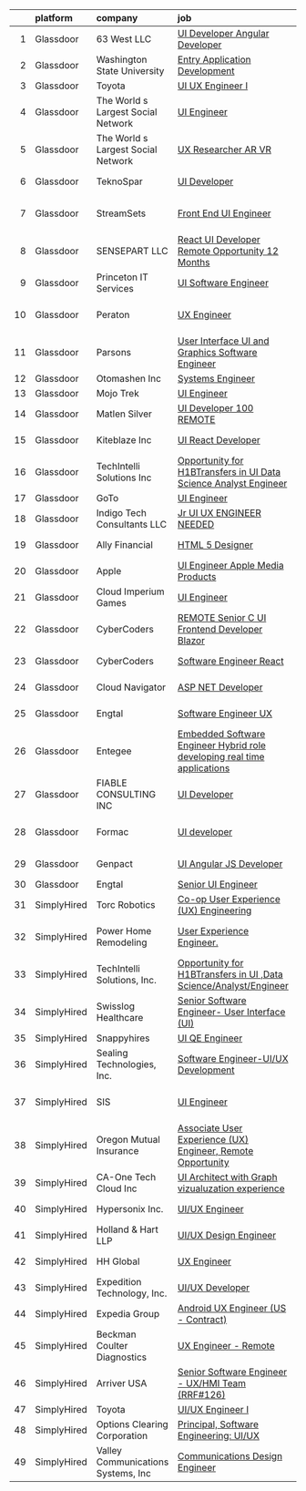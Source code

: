 

|    | platform    | company                            | job                                                                                                                                                                                                                                                                                                                                                                                                                                                                                                                                                                                                                                                                                                                                                                                                                                                                                                                                                                                                                                                                                                                                                                                                                                                                                                                                                                                                                                                           | update_time   | location                     |
|---:|:------------|:-----------------------------------|:--------------------------------------------------------------------------------------------------------------------------------------------------------------------------------------------------------------------------------------------------------------------------------------------------------------------------------------------------------------------------------------------------------------------------------------------------------------------------------------------------------------------------------------------------------------------------------------------------------------------------------------------------------------------------------------------------------------------------------------------------------------------------------------------------------------------------------------------------------------------------------------------------------------------------------------------------------------------------------------------------------------------------------------------------------------------------------------------------------------------------------------------------------------------------------------------------------------------------------------------------------------------------------------------------------------------------------------------------------------------------------------------------------------------------------------------------------------|:--------------|:-----------------------------|
|  1 | Glassdoor   | 63 West LLC                        | [UI Developer  Angular Developer](https://www.glassdoor.com/partner/jobListing.htm?pos=105&ao=1110586&s=58&guid=00000180f9feeb86b208206116eb3002&src=GD_JOB_AD&t=SR&vt=w&ea=1&cs=1_55f11cd6&cb=1653461675312&jobListingId=1007881428998&cpc=1160948BCBA38B5B&jrtk=3-0-1g3svtqugq6mi801-1g3svtquur058800-12e6754d1a589898--6NYlbfkN0Bt52jXWkz9T9m--YgMG_12NNhBToRDUyl5Y36u8q6nwWjemCUTmYsHENH-AZbnykEZM5D7Xp-UUP0q68HiEgW4zjksDPLuR6f0cLWjW8MPTzUwJr2-0g5igSCNntkfip8t1r25ucaoJ1-wh6NtKWs5_YZMKxNUQuMxLrGPUhXhm2KLgROyLtZKQOG2QqVrUNAC5vacYCuTD1-jVzUwAPo8tlAQlkwiH52TWcSqBTkutFI83zHxOHPbZIMm6P3-B0UR5rxEZy5k1V2XtQhUbjLZ7xoZMrf5bgbn6tZTq0KUDHfQlb1N50hDhIFPPfRU84bCfDXgX4lvqskwSXyDU1i2dsuZA-fcgTI3Ildi-SimHK6nvw5_CW20FEzBDCtSkj5JLEIIjr46EK-570lHLMHh98b0ZeGNTA1WrSktmdYxovvjrYscA0l6hnsKjFm8G8HgS5tWjlf5iUc3imkhMx-AhxzOp58ftmuzhjA0mot7Irs4xxGEKccENYymwMstwi8%3D)                                                                                                                                                                                                                                                                                                                                                                                                                                                                                                                                                                                      | 3d            | Remote                       |
|  2 | Glassdoor   | Washington State University        | [Entry Application Development](https://www.glassdoor.com/partner/jobListing.htm?pos=119&ao=1136043&s=58&guid=00000180f9feeb86b208206116eb3002&src=GD_JOB_AD&t=SR&vt=w&cs=1_7298ee28&cb=1653461675315&jobListingId=1007881011033&jrtk=3-0-1g3svtqugq6mi801-1g3svtquur058800-f6059e93dfa49f54-)                                                                                                                                                                                                                                                                                                                                                                                                                                                                                                                                                                                                                                                                                                                                                                                                                                                                                                                                                                                                                                                                                                                                                                | 3d            | Pullman, WA                  |
|  3 | Glassdoor   | Toyota                             | [UI UX Engineer I](https://www.glassdoor.com/partner/jobListing.htm?pos=122&ao=1136043&s=58&guid=00000180f9feeb86b208206116eb3002&src=GD_JOB_AD&t=SR&vt=w&cs=1_3c73f06e&cb=1653461675315&jobListingId=1007873584971&jrtk=3-0-1g3svtqugq6mi801-1g3svtquur058800-9d3f972a76d415fa-)                                                                                                                                                                                                                                                                                                                                                                                                                                                                                                                                                                                                                                                                                                                                                                                                                                                                                                                                                                                                                                                                                                                                                                             | 6d            | Plano, TX                    |
|  4 | Glassdoor   | The World s Largest Social Network | [UI Engineer](https://www.glassdoor.com/partner/jobListing.htm?pos=114&ao=1110586&s=58&guid=00000180f9feeb86b208206116eb3002&src=GD_JOB_AD&t=SR&vt=w&ea=1&cs=1_33881037&cb=1653461675315&jobListingId=1007878120617&cpc=8795CF9063CD573D&jrtk=3-0-1g3svtqugq6mi801-1g3svtquur058800-fa867e1279c29214--6NYlbfkN0DSgjPPcnEdvoK3uuxfISLALE6pB1FR7YSHOr_tSg5_QGIhoz_2VqUepdcKLBLI_zTOJK91ssvwOYxVdesy09EthNCApiaBz9s7WhY63LMbWTYY1LWzdYExleQIi67THxPAb4zS4vX2HaaaUMFYy2Jm5braMYiEpD4R9PXbEzfdHEyHLjPL-EuqXxRcOkco1rqQAdzXDdnwdDX2XeupEfvBa6w_PiAos13hUqJgn1z4QyfmsrnVbfoejRwzYl7sgoO3Wo8xXbqBzSakHx2HwuKZwEPFm2TZqmE2XI3fF0CM0W1_EYRJFpzSXmRPTUox9u-VqhcujjGOje7h3cwZu4XOGuSAbLg7Wc7GI48wrw-OFYjajwuICCSt7mbEyV544WMxDlReLFjfYpLc-EvQp3nQWJIfrqJ4G5_tp26r4q2GKIQ_2O_NTx8IeKXEguR-_v1MDWZizal_5SamqkfrcujwfZytHAzZbNA5gbS7dsr9filfwkXU4nXoPqiHKijJYwv1EFW_mXZBUCeWM5XqtZQ5sIw4LG_OwfbraAecQ9NOglgqorcmq92FmCsJ1untdytVN1VFWO89hQ%3D%3D)                                                                                                                                                                                                                                                                                                                                                                                                                                                                                                                            | 5d            | Redmond, WA                  |
|  5 | Glassdoor   | The World s Largest Social Network | [UX Researcher  AR VR ](https://www.glassdoor.com/partner/jobListing.htm?pos=102&ao=1110586&s=58&guid=00000180f9feeb86b208206116eb3002&src=GD_JOB_AD&t=SR&vt=w&ea=1&cs=1_8a4f9770&cb=1653461675312&jobListingId=1007890992117&cpc=9A35C3CDC9AD954F&jrtk=3-0-1g3svtqugq6mi801-1g3svtquur058800-6bfa0ad2c7870690--6NYlbfkN0DSgjPPcnEdvoK3uuxfISLALE6pB1FR7YSHOr_tSg5_QCn410VK5Ds4BPLXDsRCbsVq5m-2tFoue92GiYDFG0kZR8cv565olE-M0CIs4vW6qqpy9lq6zNkj1QoGhV3FzsFCg1YTNDQ9Mpp0YyqBLZ8kgD2qMCpq1-opCHXufqo2mfyI3IV0EAb9EZ5eSs2U-kFCu8aA0GdDRiJXwzTxSdDcXvLuEsh-i4HauxvVyFpe8wtlJNaE17sT2zKx9wfDHzShOJl8LV2lq0tTMgY8sTbCfrawTE2nZPfzD0UXeKTKZmKsq2nwbUKSTdy534LaqyQrRPxeSNrwNoGFFePFnNtSA-5f0YSnK1uki5AWlZyOK5uWoELc7W7rmNEk_OsYAZgmbY651oh-RQAHUxZX9QALIhtp6L56x2zjMjnem8800rcrM1W4aDQt-CaSqP_aaPHjDRJAnckh7kubPChfi1mqCaMQiLDkc87dmd2n8RZDkgLV9O7eDBUABPyM5TesvYhPQOJn3JR1NkvPUaVmEmeCsPElJAKHZTsZLd5X20k7coJk4FN8TFamkIS2B2Ok6NxbOu-mogqHQ1EHuDEABIjQGUoSLh14l6c%3D)                                                                                                                                                                                                                                                                                                                                                                                                                                                                                                | 24h           | Seattle, WA                  |
|  6 | Glassdoor   | TeknoSpar                          | [UI Developer](https://www.glassdoor.com/partner/jobListing.htm?pos=121&ao=1136043&s=58&guid=00000180f9feeb86b208206116eb3002&src=GD_JOB_AD&t=SR&vt=w&ea=1&cs=1_2c2f7f79&cb=1653461675315&jobListingId=1007889172618&jrtk=3-0-1g3svtqugq6mi801-1g3svtquur058800-51b964bf5094472f-)                                                                                                                                                                                                                                                                                                                                                                                                                                                                                                                                                                                                                                                                                                                                                                                                                                                                                                                                                                                                                                                                                                                                                                            | 24h           | New York, NY                 |
|  7 | Glassdoor   | StreamSets                         | [Front End   UI Engineer](https://www.glassdoor.com/partner/jobListing.htm?pos=125&ao=1136043&s=58&guid=00000180f9feeb86b208206116eb3002&src=GD_JOB_AD&t=SR&vt=w&cs=1_964ff774&cb=1653461675316&jobListingId=1007877913777&jrtk=3-0-1g3svtqugq6mi801-1g3svtquur058800-cad4f3e5a9cccff1-)                                                                                                                                                                                                                                                                                                                                                                                                                                                                                                                                                                                                                                                                                                                                                                                                                                                                                                                                                                                                                                                                                                                                                                      | 5d            | San Francisco, CA            |
|  8 | Glassdoor   | SENSEPART LLC                      | [React UI Developer   Remote Opportunity   12  Months](https://www.glassdoor.com/partner/jobListing.htm?pos=120&ao=1136043&s=58&guid=00000180f9feeb86b208206116eb3002&src=GD_JOB_AD&t=SR&vt=w&ea=1&cs=1_df844dc6&cb=1653461675315&jobListingId=1007885369787&jrtk=3-0-1g3svtqugq6mi801-1g3svtquur058800-487bf22ac2bf334d-)                                                                                                                                                                                                                                                                                                                                                                                                                                                                                                                                                                                                                                                                                                                                                                                                                                                                                                                                                                                                                                                                                                                                    | 1d            | Remote                       |
|  9 | Glassdoor   | Princeton IT Services              | [UI Software Engineer](https://www.glassdoor.com/partner/jobListing.htm?pos=128&ao=1136043&s=58&guid=00000180f9feeb86b208206116eb3002&src=GD_JOB_AD&t=SR&vt=w&ea=1&cs=1_ab37f7b2&cb=1653461675316&jobListingId=1007869481549&jrtk=3-0-1g3svtqugq6mi801-1g3svtquur058800-b0296e57a80d2998-)                                                                                                                                                                                                                                                                                                                                                                                                                                                                                                                                                                                                                                                                                                                                                                                                                                                                                                                                                                                                                                                                                                                                                                    | 7d            | Remote                       |
| 10 | Glassdoor   | Peraton                            | [UX Engineer](https://www.glassdoor.com/partner/jobListing.htm?pos=103&ao=1110586&s=58&guid=00000180f9feeb86b208206116eb3002&src=GD_JOB_AD&t=SR&vt=w&cs=1_43f462c2&cb=1653461675311&jobListingId=1007890723393&cpc=1120CD366D53BFD9&jrtk=3-0-1g3svtqugq6mi801-1g3svtquur058800-23fcaba030f77565--6NYlbfkN0Cx7R8OmodZU4Ze4hnUhR0Myw3_voyDLMHXumN7ynSuTrXceT3foN28OOGtcbbQ_74ODhSfwXe6eH8GXX8rjNUYwgZ3QRaaGDM5nf6nZyZ3rrjCJQnF26jD05UVtNang_5WhAO3rejQu_9OJDC0vWifnHP3NKTC_4uZ0BgB4JVHyITwfGRUUQGeQKQr09zg08gO5yJjsapOPdb-y_DxGlFbHn_Ta54PcHYlDBP4St-lFE-KcQsfPc5q9SJkU5L4HMbmEtIEduvESkEThUfZtf7B6w1klYYnww_pcumcHLzZbUclraTBKj_7X0iR_yirExqQxFOJR6jibLAOzKUF8yYz4XuWmJuSyk0sKjIcCAGhaFGyR6E-Vh9HODaMyZMTMCHQxH5NP1wS2CD0M354anMjP2EduIWmTc6AOjkAPAww-dHl5TUBJ8S7dyfP5xWq1mULSwBqBTKKgrzPMljCdLlPsCH5hkw4OWAyK8xagbaFPeyKxPLzIlHzCT3YI38003iTo9Dlo3BQz2LghN7kSAthEeDcYn9ZNIrpIRDsCvsnoSaL-mUHYYA8USgS6cJfnp9YJG_JE-B8BwgOhtRThrgiK2j1IaxgR6bPQncCTPlnjbSMHWGdtNFWvqJC7qOZc-gO07IoMe8gUcXtm2TsdXnJSdgu5ITZLOWIV1rH_anfoStVF6Nbw2WO85IAqiWd50_poH8j6DXBk6Xzikotd4ptCoNs-ofnEK6bj_g6ISrZF0SMBPDWCXlOTZ8SuIKBBiWTs6dd1-diW3SbhAwe0o5SlJYUh7LzKZLmNYElf8KQd1QICFS0VpHixgYwV6Mn1ZVtR4Nk_chhhTxVhBo8yhX1CG4L3q2qC3Oz5zDpb9XP79PjpHJMygsJAQ4ZNMHrJEMXQgLmrWEdNhxWsT8H_2pH7elbk7GQt3fS2MSAhuOVnO7Fkyqt-eaL919hpEbM7il0952EavgZAwJRUj-u_UYHS-m5fBt4q2lXh_mCihMK91jfAu5Wq9HFPgiH90sTvc0M_Z7RhI84RKq6Nzi-ku5YYyl_CPNIST75lfddhb0BFtiP0OOHnOD4xbie51_k4Dur1WFVjamR9Q%3D%3D) | 24h           | Annapolis Junction, MD       |
| 11 | Glassdoor   | Parsons                            | [User Interface  UI  and Graphics Software Engineer](https://www.glassdoor.com/partner/jobListing.htm?pos=118&ao=1136043&s=58&guid=00000180f9feeb86b208206116eb3002&src=GD_JOB_AD&t=SR&vt=w&cs=1_eca21a46&cb=1653461675315&jobListingId=1007890531042&jrtk=3-0-1g3svtqugq6mi801-1g3svtquur058800-2c38d3520c387299-)                                                                                                                                                                                                                                                                                                                                                                                                                                                                                                                                                                                                                                                                                                                                                                                                                                                                                                                                                                                                                                                                                                                                           | 24h           | Colorado Springs, CO         |
| 12 | Glassdoor   | Otomashen Inc                      | [Systems Engineer](https://www.glassdoor.com/partner/jobListing.htm?pos=109&ao=1110586&s=58&guid=00000180f9feeb86b208206116eb3002&src=GD_JOB_AD&t=SR&vt=w&ea=1&cs=1_713856d2&cb=1653461675313&jobListingId=1007889040372&cpc=FD1C1DA32C38CFA7&jrtk=3-0-1g3svtqugq6mi801-1g3svtquur058800-62e75c9029e54bbb--6NYlbfkN0DTvtoqktU-aaZHXeGwDg0D5Yy7XbOWxpdcnJgUddNWsDjBWY6ZI834NPhZpr91kLZn_QjWW2KUe1ouWIwVZP2IV-hdTiGDocNb_M_UGga1zjCTU4HNPIraqeaqg97ZF0V4gQj_XA9fZcDHCytZIhr33ZqVo3t4Nf8Xtjy-j-aSKkCS9Oh6iPw3_FKNqIhrcrUWiJlkRiwq9Byy7QAtGqO9AFpds0lAABDSycTsrMJxxB-pL_3G_voOD6YQ5v5izPW73ig000pP5rWmozWr5UEIzx-XiRl_T40QAIHb6uNzwC_FF2KSkyj0lnf9OJlWwGfuHZEEdNs_Yw_Z59PGVDO63pFFYUIppaXdpE_MjrtEb4C6cBQ31Q6W0HO3Aq6TXmWGl5Zq9KdTmi4aOI6GDUSv93-S2rZk6K0TYvPzXSiykl7tySO2i4cHFK6Pi0C1GAeZjGZU_lt77NiFamQkko-1EPCp2JK4mHZ8WKqTgUQd3Na7WgdLuTl0d5aPxF8bqlE6hUD7Ctrd8vDBPmcLmBw3)                                                                                                                                                                                                                                                                                                                                                                                                                                                                                                                                                                                   | 24h           | Peoria, IL                   |
| 13 | Glassdoor   | Mojo Trek                          | [UI Engineer](https://www.glassdoor.com/partner/jobListing.htm?pos=126&ao=1136043&s=58&guid=00000180f9feeb86b208206116eb3002&src=GD_JOB_AD&t=SR&vt=w&cs=1_85379a4a&cb=1653461675316&jobListingId=1007876645682&jrtk=3-0-1g3svtqugq6mi801-1g3svtquur058800-be2a46a7a62a3b37-)                                                                                                                                                                                                                                                                                                                                                                                                                                                                                                                                                                                                                                                                                                                                                                                                                                                                                                                                                                                                                                                                                                                                                                                  | 5d            | Chicago, IL                  |
| 14 | Glassdoor   | Matlen Silver                      | [UI Developer   100  REMOTE](https://www.glassdoor.com/partner/jobListing.htm?pos=116&ao=1110586&s=58&guid=00000180f9feeb86b208206116eb3002&src=GD_JOB_AD&t=SR&vt=w&ea=1&cs=1_f770705c&cb=1653461675315&jobListingId=1007889464795&cpc=9908D8D4413DBB8A&jrtk=3-0-1g3svtqugq6mi801-1g3svtquur058800-0750d8f995a96ce5--6NYlbfkN0ADTliTSg4K3aDxe8vkHVVj5ml6bx8ND6Ab8oliGx3AtQak9O875La2bFZ7Jqdg5u39YfWu-ft8XhiSjHnW54UR6RpQPf_O3gLDGKNuHRNusJqv8gJXnNf48_0PUWbkMCls4-xLVoaE9oh2PsH2nqWSW7dUn4tl0k-qVgt8zGfK-P01Qj3OMPZUHQvOZ9aqex8OoMnt8v4Ezry_V2UivgwsTVmoJWqdxEBa4JtjX3AT-BmTHUR_CPMyGsX7QjJcqJsdNG1vZT1_lxXnSdQnJyV2vPZIzOHVQ_lpjk0cbO8CMY1bT2gfHiOH5lyM7VA6dgb1zeal98Ktoubuypsf_I6_P9gPuX6Nmwc_lEXItQchqYsSS7kHjGkq-XNxLVttchuJ00t6xLAzkj_918STO3R6NXhF7cLiVKp439KnNGiqrGso99vA61FWQeg77HTJH_ekur1XNIt0El4c10MjJYxUQBj1XWzHYAU%3D)                                                                                                                                                                                                                                                                                                                                                                                                                                                                                                                                                                                                                           | 24h           | Plymouth Meeting, PA         |
| 15 | Glassdoor   | Kiteblaze Inc                      | [UI React Developer](https://www.glassdoor.com/partner/jobListing.htm?pos=127&ao=1136043&s=58&guid=00000180f9feeb86b208206116eb3002&src=GD_JOB_AD&t=SR&vt=w&ea=1&cs=1_73b394fb&cb=1653461675316&jobListingId=1007885740160&jrtk=3-0-1g3svtqugq6mi801-1g3svtquur058800-883e5f1d21c59a35-)                                                                                                                                                                                                                                                                                                                                                                                                                                                                                                                                                                                                                                                                                                                                                                                                                                                                                                                                                                                                                                                                                                                                                                      | 1d            | Texas City, TX               |
| 16 | Glassdoor   | TechIntelli Solutions  Inc         | [Opportunity for H1BTransfers in UI  Data Science Analyst Engineer](https://www.glassdoor.com/partner/jobListing.htm?pos=129&ao=1136043&s=58&guid=00000180f9feeb86b208206116eb3002&src=GD_JOB_AD&t=SR&vt=w&ea=1&cs=1_7bd1c867&cb=1653461675316&jobListingId=1007869505613&jrtk=3-0-1g3svtqugq6mi801-1g3svtquur058800-b752bef0efee0fea-)                                                                                                                                                                                                                                                                                                                                                                                                                                                                                                                                                                                                                                                                                                                                                                                                                                                                                                                                                                                                                                                                                                                       | 7d            | Kansas, IL                   |
| 17 | Glassdoor   | GoTo                               | [UI Engineer](https://www.glassdoor.com/partner/jobListing.htm?pos=130&ao=1136043&s=58&guid=00000180f9feeb86b208206116eb3002&src=GD_JOB_AD&t=SR&vt=w&cs=1_99f46d00&cb=1653461675316&jobListingId=1007867422963&jrtk=3-0-1g3svtqugq6mi801-1g3svtquur058800-97e2b0dca8339f3b-)                                                                                                                                                                                                                                                                                                                                                                                                                                                                                                                                                                                                                                                                                                                                                                                                                                                                                                                                                                                                                                                                                                                                                                                  | 8d            | Remote                       |
| 18 | Glassdoor   | Indigo Tech Consultants LLC        | [Jr UI UX ENGINEER NEEDED](https://www.glassdoor.com/partner/jobListing.htm?pos=123&ao=1136043&s=58&guid=00000180f9feeb86b208206116eb3002&src=GD_JOB_AD&t=SR&vt=w&ea=1&cs=1_4b0eb187&cb=1653461675315&jobListingId=1007885356167&jrtk=3-0-1g3svtqugq6mi801-1g3svtquur058800-0a2d77bf8297ec45-)                                                                                                                                                                                                                                                                                                                                                                                                                                                                                                                                                                                                                                                                                                                                                                                                                                                                                                                                                                                                                                                                                                                                                                | 1d            | Vernon Hills, IL             |
| 19 | Glassdoor   | Ally Financial                     | [HTML 5 Designer](https://www.glassdoor.com/partner/jobListing.htm?pos=108&ao=1110586&s=58&guid=00000180f9feeb86b208206116eb3002&src=GD_JOB_AD&t=SR&vt=w&cs=1_11c45faa&cb=1653461675313&jobListingId=1007867391726&cpc=9908D8D4413DBB8A&jrtk=3-0-1g3svtqugq6mi801-1g3svtquur058800-dd3b86276175e6eb--6NYlbfkN0DJ5QQ_XkAtnGD7OtNJBPWnMWX0-0yeBIg3SyIy7sPtwbzsSHHn3ObDFBkKUa5OGl8y0dJf7yi6WMV9-1iI2ctkQMj36Vqu3nfxqejcT7v8oHdks7-CuL-83cB3HB-Ah8QbIvJPvSePv3qF5JxlHe6ga12IDixKV-TYXK9rGsqKOU3hlw-audbnZzij3pgZboW_laBSGmq6iy5froqmUbfFGcVaEaysY6T4-WNu6x5Mcn6a7IDssdAr4cJIuWsgOVsyXov4ujZQmw8ZmVIt-_-DIEiKaJQ6DmGdNPqH8Uf1QOlcR8d34OLjwGT-E2uYPeFPU0OGjdlrRJ4adP27jW4Gkd4VWqCaFi9nUFqSlipmWgCsX2MbsRQCc2vJuWEbriRBHx7khAnbDr2SYZOP5kRSiWItYEsRrIcOLs1Yw97a0iHHlPL2bmonUyxepWp9tav5YisfWNZx-9u-_VNCIbBKcGBJUh1Th3XlXPqqvsKahA%3D%3D)                                                                                                                                                                                                                                                                                                                                                                                                                                                                                                                                                                                                                             | 8d            | Charlotte, NC                |
| 20 | Glassdoor   | Apple                              | [UI Engineer  Apple Media Products](https://www.glassdoor.com/partner/jobListing.htm?pos=106&ao=1110586&s=58&guid=00000180f9feeb86b208206116eb3002&src=GD_JOB_AD&t=SR&vt=w&cs=1_1be504ed&cb=1653461675312&jobListingId=1007888396744&cpc=AC285F3A3ECA6BB0&jrtk=3-0-1g3svtqugq6mi801-1g3svtquur058800-5de0cd8aeddaecc1--6NYlbfkN0BvKrLyj5gPmtZO9T8euul8TCxuuKNOtzRJOomxnwSEodTz2Bc-sPZlFpP0h5lDivrQ-VsPLMa-bugQqrckihPFwfJRcbH-imk811KFF9-AH2uXqArqFbJrfWiM2BjxMQ-5UJaxXUDUWjtlN4M0_bIYQaPgy2mnm4LfHA8ro-m7f2ERG49slOIDiuxlqTrs-Unsh2yvDXVycAeo_Ahhl_DNkJNZ14-WEfl9xAscDg2PyV0wJN3f-SkjYH9m7xre21uuoRHti5nwWvIScknm1z0pNW5KrmQTteadXQy04oOWKDU8X9Q8hu2HEHSyJVkTM4BFq28zCc62F47XKmOehgQ8_FuPLG8cKJABx579-cfC8eYCTDGkP4pPzz1BbzokhGZIiNuNg6k1sa-7W7AOB0k69pXf-3zqnNlZa0liSmx9Am4H6Yxc5e-WHhviGnPHN5CjxgGSfCD5ZU5XGX2mQepOwN-uACL16j6W6OMbj6VOwhQEBhnHUzz9ofnuaDE79x0YgoicXZCW5RuvCYPgo6bTPPEGxo_HIEWvbTEaqknskDwHdJiBPBsbDggWfOfUq0iVUnXz7DY5egchfEOAIKTkNgSgzB86IeQRX-0Skb-mqhgmvb5fD4ylO9DmlKxReJiAWb-8nGGEZcSH3l4WMlY0h4nZLmoHL4z4tqHbTGi3q15bDGn3oV5D_gPDgGO0JyV6SQvoSLyw4aGESwNr7gn5cyHa3RXhUmAn8vypVyYjKMOc4oM6xyVKhrNeg6AlHr1FEg5kiwecZrQW57SqBJhNksKV8APvXgFD4AHBMD079F6O1C--PxtDr17jKTF26IhspHzPOPzDM1906v6mPA1ZWarcM3iAlgvi_xukrZNQuj7-PFFcNSkheAw_dAZKtMRCdG2CKZPzPUjMm4dU6ZFGr1YCY75TgHBsjRQjCsL-IA%3D%3D)                                                                                                                                           | 24h           | New York, NY                 |
| 21 | Glassdoor   | Cloud Imperium Games               | [UI Engineer](https://www.glassdoor.com/partner/jobListing.htm?pos=124&ao=1136043&s=58&guid=00000180f9feeb86b208206116eb3002&src=GD_JOB_AD&t=SR&vt=w&ea=1&cs=1_71cc8837&cb=1653461675316&jobListingId=1007890493246&jrtk=3-0-1g3svtqugq6mi801-1g3svtquur058800-7fbd38d26a51a9d3-)                                                                                                                                                                                                                                                                                                                                                                                                                                                                                                                                                                                                                                                                                                                                                                                                                                                                                                                                                                                                                                                                                                                                                                             | 24h           | Los Angeles, CA              |
| 22 | Glassdoor   | CyberCoders                        | [REMOTE Senior C  UI Frontend Developer   Blazor](https://www.glassdoor.com/partner/jobListing.htm?pos=112&ao=1110586&s=58&guid=00000180f9feeb86b208206116eb3002&src=GD_JOB_AD&t=SR&vt=w&ea=1&cs=1_a78211cb&cb=1653461675314&jobListingId=1007889346431&cpc=FA84DF7EA1EC2398&jrtk=3-0-1g3svtqugq6mi801-1g3svtquur058800-0959c8cd2ef038e5--6NYlbfkN0CpFJQzrgRR8WqXWK1qKKEqALWJw739KlKqr2H-MSI4eoBlI4EFrmor2FYZMP3muM3q8CJThxyMk5nWjFTLF19lL_wJxvADWthyil12TkuPHdLJDzyYb0C9mRySaoaYBCFq6rln9ld_oHJubrccHPn1jgSkJRSoHnr8YF3eH_JXwJM1kpMRWeDM5Wpoj3DF9Oj7_spJa70c2laJd-fyV5sFiWbdSS42Q_5628FCH_hwmEmsivUpTEwB8kVcHiX05rJRHcSce39p4MKZgd6mpCmmjjzt-4kZm9YnzVSAWiDMxm0fW17gW3UyQ_TvNNNp9NYE-vyYQYHdrwEHj7MSbRuKEr_MC4MxYbLExZZzKYfM7VguZYVaYQvj10U0UwPYu_MABYs5GZQuNXF21SgFL7WekJUndCOSpAwucbpiRWyBFwFieTVqFD1iAgOh5hlSDORx0E3AtdnmE4JauOA_b1aKv0He8QYY2usaaUGE4C3wb32yZDB7sxkNS3mJu7sM3dv5dOQzinJq-We64Glgh9e2m3zB6G8-eJ41Hwhq26Y8retjdy-jBeYaUZZnWBlzY4eheJ-mWFcZEJJPWLzHS6w3hjI7PhCLOn6cpjgU8KdBz0JDutOH4VUX9rssZjEMkSD0RIBJcetbBSFdF7z0EiYzL7zFYlQU6YBaeGnlTgHgEWS11IF_cSwZaOOuwK8PfGDwFFznEid62xBBqb9u7V8_XpKoxYDg0CYd7XSYyqzaALd9qp__H6KX168hpEWatiqlROkEixaMw-l1kqs1jn0qEh0lJcs9EwbppgQWGjEHF8nVxm7t-kwpmTUyCPK_O9XZ6Ze403rq4uxSnoC68Xn1IfCOlWlewCQ4WFvt1jWGeqdcDT37uvL-56W-oudkb8ObjT-gDIzc36ucJ6hqIiKbcS1oiB5WcTf9hd7RBSUDJrZQ6X0sXvQP3JnwIPuDdAtmAjgsd54XD9AvSLFODD5exubBq7R9LHfa4KdGC2HuXAWe2Nce0vQ2)                                                    | 24h           | Chicago, IL                  |
| 23 | Glassdoor   | CyberCoders                        | [Software Engineer   React](https://www.glassdoor.com/partner/jobListing.htm?pos=111&ao=1110586&s=58&guid=00000180f9feeb86b208206116eb3002&src=GD_JOB_AD&t=SR&vt=w&ea=1&cs=1_bbe95528&cb=1653461675314&jobListingId=1007883128932&cpc=FA84DF7EA1EC2398&jrtk=3-0-1g3svtqugq6mi801-1g3svtquur058800-a4fc2135506606a9--6NYlbfkN0CpFJQzrgRR8WqXWK1qKKEqALWJw739KlKqr2H-MSI4eoBlI4EFrmor2FYZMP3muM1F7RNStDlzSAuNVpXhcRoTAb5fsr0chhUKaEtwMtCNppZ0qCjdDoi6njO7905GVdRFlc3PJYzNm4pcChcbkSeAO9C92vQmlUPD4S0hQf5_a0ptuD8VUc63-IE5sCdGVpyjPmKYLwbuf_LFWTok_gMmySwt91Q5BnA2_YGC0P1yLPEFosI45K7SgQJhr-x64U8bDaksTSaqdAZctiaoLVaoHsI0-oKpjbuFMYNr448Hec-8Ox8V_cAvzmO5ob9jsPcVFlkylRlhgGmhaINIELaOKu-LsXqrfuywDiNHEp-U8IgTdNmehCQNQ3C7I4sPd919LEU9ydIrbyX5Lw5LyCqxVzYYM4bvA80t15ZbuzChcsEVTGtFWCuCQ2agbF7vhcKybi3q65o1ry91tECV_TNV1BcujLd0RH4TQaSHsynu88Htnk_xS3VJcxr_RTvoaCtvb5__BBIPM5rQ_I2K0YwXN-5P8ksKB6K7IoLb75SKWacsoduP8CAqZKYxp_kcwGO8murF_9TvSwk9Z3qvSPTaJzvstSM5e-H-C8yj7tZfy2EAHC0-mGEhdjvlwTpYfJXSnPGTZkuMRp-dRa-lKK5dM8iGcF04F0tpOYQmtrnHSSiN08R_uGCv0A5SnhXf7bg6B-bb-WQBrqklIL9bC7yAdNUZg8NF6VEW8FwYJak4fXrERjvQ7KeZ6HXlJsLt-4pbO9q2l48FpHdqW2HO78IrVMy826DOhZTAQ_gP1IyBY0Bpp94dQ_JBa71k2iG9eQS5OchFSsTGXo-tKEO2uybPLU_5WGaoyYxyq5ibimm_Rjr_cAdAjepjj6WI2kowjalJbXC6YytiP-ZY5XCRFBh0eBNXGMtkn_4GpS_mFEvxLJ7JZK1bbfvag0ynLwGpB7maH6kusMipUTCOaGBYhF9_PhV3rWn1ohX6JC8TkYZoNw%3D%3D)                                                                              | 2d            | Los Angeles, CA              |
| 24 | Glassdoor   | Cloud Navigator                    | [ASP NET Developer](https://www.glassdoor.com/partner/jobListing.htm?pos=101&ao=1110586&s=58&guid=00000180f9feeb86b208206116eb3002&src=GD_JOB_AD&t=SR&vt=w&ea=1&cs=1_dafb7d5d&cb=1653461675311&jobListingId=1007889427401&cpc=07E115E50C044AB0&jrtk=3-0-1g3svtqugq6mi801-1g3svtquur058800-eb671914405775c9--6NYlbfkN0AO-lx13pzomzdSppJUWL3QXsQT8oyFk4U4LWH8QC50Cr-zBueLseaIbiqK62HxHOmC2tMUcMQIOBOxn2dUCS1Pmal446FOVYqvRhWGEiBGNuwolg0w0DADoYQytGhfy03l8zVmYDbndjZMbmyaBN4Fg1OWDaZ0kkuhs0Xcx54Bh9WSOdD-TuV8QwQVTQpFSYuE6s-SkxXD3KsZOKP7VXHc3ZAfql7u2VS5rW09BEKv5aLmc1jnEqsJ49dWlopM2Klyt-QmUUuKUfjdJZVgWRXrH-Nqc8JfJiPhOuZ3g9GErRFAduxvcfOGQVXXQW-ugybEe4I-rVNmIhaLXKm1SLjKb6DbjBVQ-CwJCoE5NnWx8jx3nkgFrXE0MU7pHjx2KasZY2D6MruLz3-zkST9TqlogBw0lpqjbtdHWCrW8nuhSCHeDpe3UxL-x6L4X_9nTBx8tpsxo9bO0IOlY4rIsBnp4t6Mxx7T52TxTLvKceBjF9YsEpzk8z6IU1WHFQc4gk2pO69Vud7aqQ%3D%3D)                                                                                                                                                                                                                                                                                                                                                                                                                                                                                                                                                                                      | 24h           | Tallahassee, FL              |
| 25 | Glassdoor   | Engtal                             | [Software Engineer   UX](https://www.glassdoor.com/partner/jobListing.htm?pos=110&ao=1110586&s=58&guid=00000180f9feeb86b208206116eb3002&src=GD_JOB_AD&t=SR&vt=w&ea=1&cs=1_acc593d3&cb=1653461675314&jobListingId=1007867157447&cpc=FAE5E775D180B2FB&jrtk=3-0-1g3svtqugq6mi801-1g3svtquur058800-513ca1e882424669--6NYlbfkN0B7Z8t6fEMDh_BTkcJVPNJicKvZQEBTy5HSwyHa20ewqmyfWNXjNsfvmtdqiCQm-EzHmAa9g3zCZP2hYZ2IGNuMKkdyEL763DQs7M187HFEXorMskwSxNDceqt8U9u0AxSJo00jM9qY6W_6SQtWvL2uqpvCc1fq2l63Xe3Li_lNmjIYkQpPYTSH8PMxvoQEInj0HTpH02lammjdJbrpDkTu2NkTozmZRgxpydcXkHJF-vzT4x9C86NXztT79p1CNAnV1UTjPTsTJagQpZHs77v-BsoKVaQ0hfgJ6QMuvak-m97-KngtoDFuRD7xqLtCtdADcFkBOe-YWd529D4HT1KSMFxrRrBaF3r8kUOBfNpQO4Cht0OCzUQ9DiU_EwIVyR3Wh3Irvkx7TtZT1cDD8IO_kRERY4sZHNGzR06-jzu540kLj9KM0AYR5oF3_lj-4AynIXArUrfFs-I8QQ8oE814PBn314cQG5L7q7v_KmqDrG1l-Lxob7OR4iUisoixZKmnA0NRoh5r2g%3D%3D)                                                                                                                                                                                                                                                                                                                                                                                                                                                                                                                                                                                 | 8d            | Englewood, CO                |
| 26 | Glassdoor   | Entegee                            | [Embedded Software Engineer  Hybrid role developing real time applications ](https://www.glassdoor.com/partner/jobListing.htm?pos=115&ao=1110586&s=58&guid=00000180f9feeb86b208206116eb3002&src=GD_JOB_AD&t=SR&vt=w&ea=1&cs=1_da010c15&cb=1653461675315&jobListingId=1007881284420&cpc=654405A9B1E0A9F5&jrtk=3-0-1g3svtqugq6mi801-1g3svtquur058800-1376454b88597fef--6NYlbfkN0D6OzZjpD_hbicRkMZwNNvvxSeL23iIfvaC4EytleQ8zDIpz0YQ5KbISa7_Zvw6kCy66mARtrFmBywKhua8AutxEiH1INvyhfPl3PZnRREro0e17r0ONKRUrDUbzmoiZrbWtRu2k7n8JozOOYHbWXEzGT3WXeQTfDoF2EY06qCHAsXkQ4zITosefdSUVsZg-R4otcMGfhz9uBGYtvXuqwz_ZNGh1UDSCHOhwQLlKlBUtuT35-8Zt-9ZYli5kTWMKIEDR1qc0TWf5rUjPHBa6aA_IM4IM1ytF7HvJrPwBevifLsjbWUNqEXGjERsLSUcAUSLhTUok0t0uaPS5YzWV8Abdu9aRko7F18bAs5Xp2bdNqOli6szTrPCvb37TW9rq7dx4feqbjvJNGi1XtFeTGinGWA3F4unedxwgiv39R9THwPENB5BTNPp3wVO27NyDaiMaFoHbGu0AI5OkAfs_ZLToaD8lBN0-ejlWjSgh7F0lJoctm3OfXpLCZuLDKYb5w0Nqrli1xg__lCwwd_adlide7YtWNqemhZz9YeetorPNbo643_RJwFDbAYWlEnAZj3NxzUvUnze6w%3D%3D)                                                                                                                                                                                                                                                                                                                                                                                                                                                             | 3d            | Atlanta, GA                  |
| 27 | Glassdoor   | FIABLE CONSULTING INC              | [UI Developer](https://www.glassdoor.com/partner/jobListing.htm?pos=104&ao=1110586&s=58&guid=00000180f9feeb86b208206116eb3002&src=GD_JOB_AD&t=SR&vt=w&ea=1&cs=1_0662f7d5&cb=1653461675312&jobListingId=1007885652412&cpc=7AD1D84939BBEEF3&jrtk=3-0-1g3svtqugq6mi801-1g3svtquur058800-6a9985120e1b0dbc--6NYlbfkN0AeInWcOUWDcl_aA2lKI1PmacPWUmX_UIVSK_eu38n_MljfAO3qlbHLMLBK-cK-8cqQGJJYanMY8Cex-0erqEvPagH2leYE_QYpX7pETmDJu9BaoaeQQZkUKafLpm2Hyq_qJNssVYCyQ4ZBC1VymfacAlZcf1-Bn1mMIlObSBzQf27A9QdB5qFb2D3kFLqQs2A7pv6ufdZ5SoGb5v6MBOmC92wpMGmvVU7XTeS5aFX77rWiwho7TOAZQTc86oxsfEX2lgt7XZZa3Ed3s3l7OCSf0wbDro5m_7japQt6NFWJxRW7f91Yq3gkA8gXMxkU7iAg1sJuQqyux557pIXzbP56HVNxw8ZczUTGf_JK3QYfCXRRdJ_gClkBQ1DeteaWAg33SzaUIfi-BDBdzEnhESqRaFhVqrw2gOgPOSR49GwdwQdQFmFltTWIKMFaAij-NbvG9s7mcs1i6nTIsIFoRFrPWwnYv42c_qGIYZhXNQSP6IDEp8qF-RzCJlcI0wtcqCUsRPrd2l2XsA%3D%3D)                                                                                                                                                                                                                                                                                                                                                                                                                                                                                                                                                                                           | 1d            | Chicago, IL                  |
| 28 | Glassdoor   | Formac                             | [UI developer](https://www.glassdoor.com/partner/jobListing.htm?pos=117&ao=1136043&s=58&guid=00000180f9feeb86b208206116eb3002&src=GD_JOB_AD&t=SR&vt=w&ea=1&cs=1_2d03ec9e&cb=1653461675315&jobListingId=1007854994367&jrtk=3-0-1g3svtqugq6mi801-1g3svtquur058800-6c28ee4b425912e4-)                                                                                                                                                                                                                                                                                                                                                                                                                                                                                                                                                                                                                                                                                                                                                                                                                                                                                                                                                                                                                                                                                                                                                                            | 13d           | San Francisco, CA            |
| 29 | Glassdoor   | Genpact                            | [UI  Angular JS Developer](https://www.glassdoor.com/partner/jobListing.htm?pos=107&ao=1110586&s=58&guid=00000180f9feeb86b208206116eb3002&src=GD_JOB_AD&t=SR&vt=w&ea=1&cs=1_d4b7a084&cb=1653461675313&jobListingId=1007886379350&cpc=FD1C1DA32C38CFA7&jrtk=3-0-1g3svtqugq6mi801-1g3svtquur058800-87096c6ae886eadc--6NYlbfkN0DaJtr4oGHmmHzyu6tv3H66f-JEres8CRY456IlKwHT4pJ-OX39KHuYqa8Q8GbUa3WexvsqXDzhdhZWBpf65Vt-geOxJGWrFEAIK44p4jULbEBWRSLs-o4AlLLGziMMZDYzY9YUEy_zygjS2iyg6kiDtAE0Qa8mTCO5-cBR2mMAbtqTg_iJGvViagR8ipgnreMnCatsnbfxmZopbSCbxCCTMih7jffzskSKzPmZhYOSxjxDGIwX_mqFKhHOK5WBRTYW_m7GJLCSdWNos8GPJfY2Ov0yGna9Wy1ZPCt_VZSNVLeVlAk5H2KXg4cI71kqYbiFT8bc6IgrVx5yY3bHBhocUpDrObYVqcqvI0Sz7Edlqyvt3__IM6THVnBipk4KhuvIV3lKaqctH8efinXexPV68NiCDXl-saEoAFFWiH5pQTAmYUlVlc182PYTDisbzKS5jV3-6RyeBj_L8MZbLVoz__jtZ4CePREbWuyBteF5LeNg52LndbVC04z8vTFEAjGzUcn6v7YHXQ%3D%3D)                                                                                                                                                                                                                                                                                                                                                                                                                                                                                                                                                                               | 1d            | New York, NY                 |
| 30 | Glassdoor   | Engtal                             | [Senior UI Engineer](https://www.glassdoor.com/partner/jobListing.htm?pos=113&ao=1110586&s=58&guid=00000180f9feeb86b208206116eb3002&src=GD_JOB_AD&t=SR&vt=w&ea=1&cs=1_5c9318b8&cb=1653461675315&jobListingId=1007857580600&cpc=334ABAF5D42DC775&jrtk=3-0-1g3svtqugq6mi801-1g3svtquur058800-d084d3e4b42bb3d5--6NYlbfkN0B7Z8t6fEMDh_BTkcJVPNJicKvZQEBTy5HSwyHa20ewqmyfWNXjNsfvmtdqiCQm-Ey2zTSf4n3SUCjs_HzLlCIqD4T5L0Z-IE1QBeL-3i-KDpvxt4GmXSx055ku7gR19WcA9I9hVY4y9ts0JZPVasNXxe94quUiq5NnRkkTts3xzA1YkzPQYVc7N9VKMZiSKL1mv2V8DQdRL2ueMFr5auaKlrfnwEiwjmDZHEhGhdOLppOy9xzAGW7gUXxnfk2pZPmW9CDqVa4v1Tmq-yTo56M1oEyb57cW7vJMonxl8J5HuYnrI1_3gUs-OZPow96oUmJbf_FDFs0DX73nBqwtshPzgYXYcEhMEbfomeDdbYrfy0phOJ7yEXIo6EPxwrkKoIQg9Yo7p9dF-NqySG2zo_QiXv_vHAEPOyX0yZ9QK2xphCtAN7qVvMgg8nPDPHtMFXuqtb9qmk_MRYOO6mBegc5DL6gRtkmwPTnOrBMel_zV8QRtoNftBiY3NM_6NkXFynk%3D)                                                                                                                                                                                                                                                                                                                                                                                                                                                                                                                                                                                                   | 12d           | Remote                       |
| 31 | SimplyHired | Torc Robotics                      | [Co-op User Experience (UX) Engineering](https://www.simplyhired.com/job/9z8C3YvU-GTYn0gK4UVZrlc-9r6SCDBpucVZnzPBZZ-w0ZQACWFeAA?q=ux+engineer)                                                                                                                                                                                                                                                                                                                                                                                                                                                                                                                                                                                                                                                                                                                                                                                                                                                                                                                                                                                                                                                                                                                                                                                                                                                                                                                | Recently      | Austin, TX                   |
| 32 | SimplyHired | Power Home Remodeling              | [User Experience Engineer.](https://www.simplyhired.com/job/6_DuyE628-ozm4ThV6-H_kyQ-z0aB8J6EgJaRmSL_vfUnKqj7vGUjg?q=ux+engineer)                                                                                                                                                                                                                                                                                                                                                                                                                                                                                                                                                                                                                                                                                                                                                                                                                                                                                                                                                                                                                                                                                                                                                                                                                                                                                                                             | 5d            | Wilmington, DE +13 locations |
| 33 | SimplyHired | TechIntelli Solutions, Inc.        | [Opportunity for H1BTransfers in UI ,Data Science/Analyst/Engineer](https://www.simplyhired.com/job/ROdZ2viUpA4kB8DT7hvBVimJkBkjgdadfawAfLAIxpVNAZKDIYOHJA?q=ux+engineer)                                                                                                                                                                                                                                                                                                                                                                                                                                                                                                                                                                                                                                                                                                                                                                                                                                                                                                                                                                                                                                                                                                                                                                                                                                                                                     | 7d            | Kansas, IL                   |
| 34 | SimplyHired | Swisslog Healthcare                | [Senior Software Engineer- User Interface (UI)](https://www.simplyhired.com/job/7nt1ksk-Ha5ItAnltLnHppCWnxxyCcdig24KFaATxLknQLMKo3TzOg?q=ux+engineer)                                                                                                                                                                                                                                                                                                                                                                                                                                                                                                                                                                                                                                                                                                                                                                                                                                                                                                                                                                                                                                                                                                                                                                                                                                                                                                         | Recently      | Westminster, CO              |
| 35 | SimplyHired | Snappyhires                        | [UI QE Engineer](https://www.simplyhired.com/job/V-Dqa9YLIFX0GQ1ok2qgbS7wWaPq37k4w4UZBHk_R0iEJEGT5ltrFQ?q=ux+engineer)                                                                                                                                                                                                                                                                                                                                                                                                                                                                                                                                                                                                                                                                                                                                                                                                                                                                                                                                                                                                                                                                                                                                                                                                                                                                                                                                        | Recently      | Remote                       |
| 36 | SimplyHired | Sealing Technologies, Inc.         | [Software Engineer-UI/UX Development](https://www.simplyhired.com/job/vNACE1WH3tAi9hnRHqfJE4kw9AzQg3WIrURt4mX8yJInc3wsiG7Spw?q=ux+engineer)                                                                                                                                                                                                                                                                                                                                                                                                                                                                                                                                                                                                                                                                                                                                                                                                                                                                                                                                                                                                                                                                                                                                                                                                                                                                                                                   | Recently      | Columbia, MD                 |
| 37 | SimplyHired | SIS                                | [UI Engineer](https://www.simplyhired.com/job/lqqbblOmrIb7Uo7NQ_1LBmNmXMAjAMK6UwSA9jACkt4B2tFD4N4qKA?q=ux+engineer)                                                                                                                                                                                                                                                                                                                                                                                                                                                                                                                                                                                                                                                                                                                                                                                                                                                                                                                                                                                                                                                                                                                                                                                                                                                                                                                                           | 1d            | Sunnyvale, CA +1 location    |
| 38 | SimplyHired | Oregon Mutual Insurance            | [Associate User Experience (UX) Engineer, Remote Opportunity](https://www.simplyhired.com/job/rDLalnqi4qd8mdbVjtON2cKp_h1qkgLsNuduZuhSHIpPSmXrAmvMqA?q=ux+engineer)                                                                                                                                                                                                                                                                                                                                                                                                                                                                                                                                                                                                                                                                                                                                                                                                                                                                                                                                                                                                                                                                                                                                                                                                                                                                                           | Recently      | McMinnville, OR              |
| 39 | SimplyHired | CA-One Tech Cloud Inc              | [UI Architect with Graph vizualuzation experience](https://www.simplyhired.com/job/2MuK_2oyB6HJFd5Qs52P4rZ-CmwA0FZ5TEQKGStBYOzt6zSl2xW0HA?q=ux+engineer)                                                                                                                                                                                                                                                                                                                                                                                                                                                                                                                                                                                                                                                                                                                                                                                                                                                                                                                                                                                                                                                                                                                                                                                                                                                                                                      | Recently      | Sunnyvale, CA                |
| 40 | SimplyHired | Hypersonix Inc.                    | [UI/UX Engineer](https://www.simplyhired.com/job/TXSI4JLY6sHF-ZLifrg9gJG_iC5mr0Z9W8gT_6jT5hR8sRkfbptF4g?q=ux+engineer)                                                                                                                                                                                                                                                                                                                                                                                                                                                                                                                                                                                                                                                                                                                                                                                                                                                                                                                                                                                                                                                                                                                                                                                                                                                                                                                                        | Recently      | San Jose, CA                 |
| 41 | SimplyHired | Holland & Hart LLP                 | [UI/UX Design Engineer](https://www.simplyhired.com/job/9-wt1QkLuBNsWPtGahm-brf0BVX1Q6SsCNH97I48RYBcZ29HSEOLug?q=ux+engineer)                                                                                                                                                                                                                                                                                                                                                                                                                                                                                                                                                                                                                                                                                                                                                                                                                                                                                                                                                                                                                                                                                                                                                                                                                                                                                                                                 | Recently      | Boulder, CO                  |
| 42 | SimplyHired | HH Global                          | [UX Engineer](https://www.simplyhired.com/job/Jqj76BXpX2Yk_yBPMgdd53q8693hRkQsnZr3ZbMlKb2yuSzwRe37UQ?q=ux+engineer)                                                                                                                                                                                                                                                                                                                                                                                                                                                                                                                                                                                                                                                                                                                                                                                                                                                                                                                                                                                                                                                                                                                                                                                                                                                                                                                                           | Recently      | Mountain View, CA            |
| 43 | SimplyHired | Expedition Technology, Inc.        | [UI/UX Developer](https://www.simplyhired.com/job/L-mG5S4oQ2uT24LtFAfmDLzUhpdAB4McaY5Jc4-jN_NsoKvJ0GkPdw?q=ux+engineer)                                                                                                                                                                                                                                                                                                                                                                                                                                                                                                                                                                                                                                                                                                                                                                                                                                                                                                                                                                                                                                                                                                                                                                                                                                                                                                                                       | Recently      | Herndon, VA                  |
| 44 | SimplyHired | Expedia Group                      | [Android UX Engineer (US - Contract)](https://www.simplyhired.com/job/UvxEH-jtwiV2BBFkmJtcbb_oB6aOKnUA1xX5s1SxuC2Uyd52xOHt9g?q=ux+engineer)                                                                                                                                                                                                                                                                                                                                                                                                                                                                                                                                                                                                                                                                                                                                                                                                                                                                                                                                                                                                                                                                                                                                                                                                                                                                                                                   | 11d           | Remote                       |
| 45 | SimplyHired | Beckman Coulter Diagnostics        | [UX Engineer - Remote](https://www.simplyhired.com/job/QZ7BPsTNq8utCh9qSpCGN0faP3m7ZhRiX5ICYgQV3MSvVGsYmpB9bQ?q=ux+engineer)                                                                                                                                                                                                                                                                                                                                                                                                                                                                                                                                                                                                                                                                                                                                                                                                                                                                                                                                                                                                                                                                                                                                                                                                                                                                                                                                  | Recently      | Miami, FL                    |
| 46 | SimplyHired | Arriver USA                        | [Senior Software Engineer - UX/HMI Team (RRF#126)](https://www.simplyhired.com/job/pzBjS-shw--T8KHjNG9CWZQdpxj1pC2BhUwwbrPwDe1HlRS446LhKA?q=ux+engineer)                                                                                                                                                                                                                                                                                                                                                                                                                                                                                                                                                                                                                                                                                                                                                                                                                                                                                                                                                                                                                                                                                                                                                                                                                                                                                                      | Recently      | Novi, MI                     |
| 47 | SimplyHired | Toyota                             | [UI/UX Engineer I](https://www.simplyhired.com/job/bsKJZRG-2uBAJnUBL3ulfqqdNVtNvv3ksizZ9y3lXbkYxnXfQCPWRA?q=ux+engineer)                                                                                                                                                                                                                                                                                                                                                                                                                                                                                                                                                                                                                                                                                                                                                                                                                                                                                                                                                                                                                                                                                                                                                                                                                                                                                                                                      | 6d            | Plano, TX                    |
| 48 | SimplyHired | Options Clearing Corporation       | [Principal, Software Engineering: UI/UX](https://www.simplyhired.com/job/6WRicnwhKtM4ghmIX48eFW9WlVHt5doMp2wkEyAG3W4q6Pq7hAvRsA?q=ux+engineer)                                                                                                                                                                                                                                                                                                                                                                                                                                                                                                                                                                                                                                                                                                                                                                                                                                                                                                                                                                                                                                                                                                                                                                                                                                                                                                                | Recently      | Chicago, IL                  |
| 49 | SimplyHired | Valley Communications Systems, Inc | [Communications Design Engineer](https://www.simplyhired.com/job/AUo7E07w2klkxUe_MpJEXKAe3q6D53g2ij9loL_ldPaRLYQDHOrlRg?q=ux+engineer)                                                                                                                                                                                                                                                                                                                                                                                                                                                                                                                                                                                                                                                                                                                                                                                                                                                                                                                                                                                                                                                                                                                                                                                                                                                                                                                        | Recently      | Chicopee, MA                 |